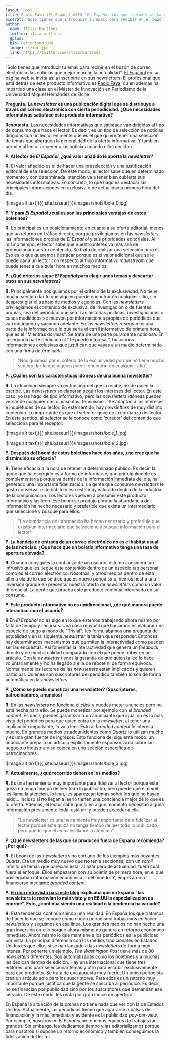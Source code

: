 ```yaml
---
layout: post
title: Paolo Fava (El Español)&#58 "En España, los que tratamos de hacer ‘nuevo periodismo’, trabajamos en las newsletters"
excerpt: "Solo tienes que introducir tu email para recibir en el buzón de correo electrónico las noticias que mejor marcan la actualidad. El Español en su página web te invita así a inscribirte en sus newsletters. El profesional que está detrás de este producto informativo es Paolo Fava, quien además ha impartido una clase en el Máster de Innovación en Periodismo de la Universidad Miguel Hernández de Elche."
author:
  name: Itziar Martínez
  twitter: itziarmartinez_
  gplus:  
  bio: Periodismo UMH
  image: itziar.jpg
  link: https://twitter.com/itziarmartinez_
---
```

"Solo tienes que introducir tu email para recibir en el buzón de correo electrónico las noticias que mejor marcan la actualidad". [El Español](https://www.elespanol.com/) en su página web te invita así a inscribirte en sus [newsletters](https://www.elespanol.com/newsletter/). El profesional que está detrás de este producto informativo es [Paolo Fava](https://twitter.com/paolo_fabio), quien además ha impartido una clase en el Máster de Innovación en Periodismo de la Universidad Miguel Hernández de Elche. 

**Pregunta.** **La _newsletter_ es una publicación digital que se distribuye a través del correo electrónico con cierta periodicidad. ¿Qué necesidades informativas satisface este producto informativo?**

**Respuesta.** Las necesidades informativas que satisface van dirigidas al tipo de consumo que hace el lector. Es decir, es un tipo de selección de noticias dirigidas con un lector en mente que es el que quiere tener una selección de temas que abarquen la generalidad de la oferta informativa. Y también permite al lector acceder a las noticias cuando ellos decidan. 

**P. Al lector de _El Español_, ¿qué valor añadido le aporta la _newsletter_?**

**R.** El valor añadido es el de hacer una preselección y una justificación editorial de esa selección. De este modo, el lector sabe que en determinado momento y con determinada intención va a tener bien cubierta sus necesidades informativas. En concreto, lo que hago es destacar las principales informaciones en exclusiva o de actualidad a primera hora del día. 

![image alt text]({{ site.baseurl }}/images/shots/bole_0.jpg)

**P. Y para _El Español_ ¿cuáles son las principales ventajas de estos boletines?**

**R.** Lo principal es un posicionamiento en cuanto a su oferta editorial, menos que un retorno en tráfico directo, porque privilegiamos en las *newsletters* las informaciones propias de *El Español* y sus prioridades editoriales. Al mismo tiempo, el lector sabe que nuestro interés va más allá de promocionar nuestro contenido. Se trata de realizar una selección para él. Eso es lo que queremos destacar porque es el valor adicional que se le puede dar a un lector con respecto al flujo informativo *mainstream* que puede tener a cualquier hora en muchos medios.

**P. ¿Qué criterios sigue _El Español_ para elegir unos temas y descartar otros en sus _newsletters_?**

**R.** Principalmente nos guiamos por el criterio de la exclusividad. No tiene mucho sentido dar lo que alguien puede encontrar en cualquier sitio, sin desprestigiar el trabajo de medios y agencias. Con las *newsletters* privilegiamos el contenido de exclusiva, de investigación o de fuentes propias, sea del periódico que sea. Las historias políticas, investigaciones o casos mediáticos se mueven por  informaciones propias de periódicos que van indagando y sacando adelante. En las *newsletter*s reservamos una parte de la información a lo que sería el carril informativo de primera hora, que es el "Mientras dormías". Se trata de una parte puramente noticiosa. En la segunda parte dedicada al “Te puede interesar”, buscamos informaciones exclusivas que justifican que vayas a un medio determinado con una firma determinada. 

>"Nos guiamos por el criterio de la exclusividad porque no tiene mucho sentido dar lo que alguien puede encontrar en cualquier sitio"

**P. ¿Cuáles son las características idóneas de una buena newsletter?**

**R.** La idoneidad siempre va en función del que la recibe, no de quien la escribe. Las *newsletters* se elaboran según los intereses del lector. En este caso, yo las hago de tipo informativo, pero las *newsletters* idóneas pueden versar de cualquier cosa: mascotas, feminismo… Se adaptan a los intereses e inquietudes de su lector. En este sentido, hay *newsletters* de muy distinto contenido. Lo importante es que el selector goce de la confianza del lector. En este sentido, al selector se le conoce como ‘curador’ del contenido que selecciona para el receptor. 

![image alt text]({{ site.baseurl }}/images/shots/bole_1.jpg)

![image alt text]({{ site.baseurl }}/images/shots/bole_2.jpg)

**P. Después del boom de estos boletines hace dos años, ¿no cree que ha disminuido su eficacia?**

**R.** Tiene eficacia a la hora de retener a determinado público. Es decir, la gente que ha escogido esta forma de informarse, que principalmente es complementaria porque va detrás de la información inmediata del día, ha generado una importante fidelización. La gente que consume *newsletters* le gusta conservar este hábito y eso está muy valorado dentro de la industria de la comunicación. Los lectores vuelven a consumir este producto informativo y las leen. Ese boom se produjo porque la abundancia de información ha hecho necesario y preferible que exista un intermediario que seleccione y busque para ellos.

>"La abundancia de información ha hecho necesario y preferible que exista un intermediario que seleccione y busque información para el lector"

**P. La bandeja de entrada de un correo electrónico no es el hábitat usual de las noticias. ¿Qué hace que un boletín informativo tenga una tasa de apertura elevada?**

**R.** Cuando consigues la confianza de un usuario, éste no considera tan intrusivo que les llegue este contenido dentro de un espacio tan personal como es el correo electrónico. Nosotros, y otros medios dentro de esta última ola de lo que se dice que es nuevo periodismo, hemos hecho una inversión grande en presentar nuestra oferta de *newsletters* como un valor diferencial. La gente que prueba este producto continúa interesado en su consumo. 

**P. Este producto informativo no es unidireccional, ¿de qué manera puede interactuar con el usuario?**

**R** En *El Español* no es algo en lo que estemos trabajando ahora mismo por falta de tiempo y recursos. Una cosa muy útil que hacíamos es elaborar una especie de juego a modo de "Trivial": les formulábamos una pregunta de actualidad y en la siguiente *newsletter* la tenían que responder. Entonces, hay determinados mecanismos que permiten la interactividad como pueden ser las encuestas. Así fomentas la interactividad que genera un *feedback* directo y de mucha calidad comparado con el que puede haber en un artículo. Con la *newsletter* tienes la garantía de que quien la lee lo hace voluntariamente y no ha llegado a ella de rebote ni de forma equívoca. Normalmente los lectores de las *newsletters* están implicados y quieren participar. Quienes son suscriptores del periódico también lo son de forma automática en las *newsletters*. 

**P. ¿Cómo se puede monetizar una newsletter? (Suscriptores, patrocinadores, anuncios)**

**R.** En las *newsletters* no funciona el *click* y puedes meter anuncios pero no está hecha para ello. Se puede monetizar por ejemplo con el *branded content*. Es decir, puedes garantizar a un anunciante que igual no es lo más visto del periódico pero que quien entra en la *newsletter*, al tener una implicación importante, lo va a leer. Esto al *branded content* le interesa mucho. En grandes medios estadounidentes como *Quartz* lo utilizan mucho y es una gran fuente de ingresos. Esto funciona del siguiente modo: un anunciante prepara un artículo explícitamente esponsorizado sobre su negocio o industria y se coloca en una sección específica de patrocinadores. 

![image alt text]({{ site.baseurl }}/images/shots/bole_3.jpg)

**P. Actualmente, ¿qué recorrido tienen en los medios?**

**R.** Es una herramienta muy importante para fidelizar al lector porque éste quizá no tenga tiempo de leer todo lo publicado, pero puede que el *email* les llame la atención, lo lean, les aparezcan temas sobre los que no hayan leído… Incluso si no llegan a leerlo tienen una conciencia mejor de lo que es tu oferta. Además, el lector sabe que si en algún momento necesitan alguna información previamente leída, está ahí y pueden acceder a ella. 

>"La newsletter es una herramienta muy importante para fidelizar al lector porque éste quizá no tenga tiempo de leer todo lo publicado, pero puede que el _email_ les llame la atención"

**P. ¿Qué newsletters de las que se producen fuera de España recomienda? ¿Por qué?**

**R.** El boom de las *newsletters* vino con uno de los ejemplos más boyantes: *Quartz*. Era un medio muy nuevo que no tenía secciones, con un *scroll* infinito de temas que parecían estar al azar pero de actualidad, fuera cual fuera el enfoque. Ellos empezaron con su boletín de primera hora, en el que privilegiaban información económica o del mundo. Y, empezaron a financiarse mediante *branded content*. 

**P. [En una  entrevista para este blog](http://mip.umh.es/blog/2017/06/24/newsletter-el-espanol-paolo-fava/) explicaba que en España "las newsletters te reenvían lo más visto y en EE.UU la especialización es enorme". Esto, ¿continúa siendo una realidad o la tendencia ha variado?**

**R.** Esta tendencia continúa siendo una realidad. En España los que tratamos de hacer lo que se conoce como nuevo periodismo trabajamos en hacer *newsletters* y seguimos en esa línea. Los grandes medios no han hecho una gran inversión en ello porque ahora mismo no genera un retorno económico inmediato. Ahora mismo lo que mantiene a los periódicos es la publicidad por vista. La principal diferencia con los medios tradicionales en Estados Unidos es que ellos sí se han lanzado a las *newsletters* de forma muy intensa. Por ponerte un ejemplo, *The Washington Post* tiene más de 80 *newsletters* diferentes. Son automatizadas como los boletines y a muchas les dedican tiempo de edición. Hay una internacional que tiene tres editores: dos para seleccionar temas y otro para escribir exclusivamente para ese producto. Se trata de una apuesta muy fuerte. Un único periodista crea un artículo solo para los suscriptores. Para ellos es un retorno muy importante porque justifica que la gente se suscriba al periódico. Es decir, no se financian por publicidad sino por los suscriptores que demandan ese servicio. De este modo, les renta por gran índice de apertura.

En España la situación de la prensa no tiene nada que ver con la de Estados Unidos. Actualmente, los periódicos tienen que agarrarse a balsas de financiación y la más inmediata y evidente es la publicidad *pay-per-view*. Por ejemplo, nosotros en *El Español* no tenemos equipos de trabajos tan grandes. Sin embargo, les dedicamos tiempo y las editorializamos porque para nosotros sí supone un retorno económico y también conseguimos la fidelización del lector.